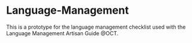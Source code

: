 # Language-Management
This is a prototype for the language management checklist used with the Language Management Artisan Guide @OCT.
